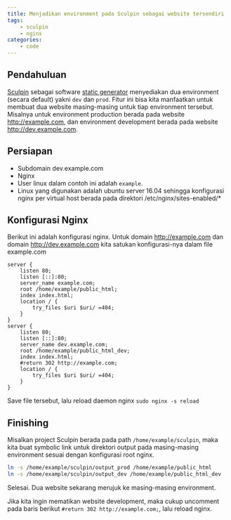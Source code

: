 ```yaml
---
title: Menjadikan environment pada Sculpin sebagai website tersendiri
tags:
    - sculpin
    - nginx
categories:
    - code
---
```


## Pendahuluan

[Sculpin][1] sebagai software [static generator][2] menyediakan dua environment 
(secara default) yakni ```dev``` dan ```prod```. Fitur ini bisa kita manfaatkan 
untuk membuat dua website masing-masing untuk tiap environment tersebut. 
Misalnya untuk environment production berada pada website http://example.com, 
dan environment development berada pada website http://dev.example.com.

[1]: https://sculpin.io
[2]: https://www.staticgen.com

## Persiapan

- Subdomain dev.example.com
- Nginx
- User linux dalam contoh ini adalah ```example```.
- Linux yang digunakan adalah ubuntu server 16.04 sehingga konfigurasi
  nginx per virtual host berada pada direktori /etc/nginx/sites-enabled/*

## Konfigurasi Nginx

Berikut ini adalah konfigurasi nginx. Untuk domain http://example.com dan domain
http://dev.example.com kita satukan konfigurasi-nya dalam file example.com

```
server {
	listen 80;
	listen [::]:80;
	server_name example.com;
	root /home/example/public_html;
	index index.html;
	location / {
		try_files $uri $uri/ =404;
	}
}
server {
	listen 80;
	listen [::]:80;
	server_name dev.example.com;
	root /home/example/public_html_dev;
	index index.html;
	#return 302 http://example.com;
	location / {
		try_files $uri $uri/ =404;
	}
}
```

Save file tersebut, lalu reload daemon nginx 
``` sudo nginx -s reload ```

## Finishing

Misalkan project Sculpin berada pada path ```/home/example/sculpin```, maka kita 
buat symbolic link untuk direktori output pada masing-masing environment 
sesuai dengan konfigurasi root nginx.

```sh
ln -s /home/example/sculpin/output_prod /home/example/public_html
ln -s /home/example/sculpin/output_dev /home/example/public_html_dev
```

Selesai. Dua website sekarang merujuk ke masing-masing environment.

Jika kita ingin mematikan website development, maka cukup uncomment pada baris
berikut ```#return 302 http://example.com;```, lalu reload nginx.
